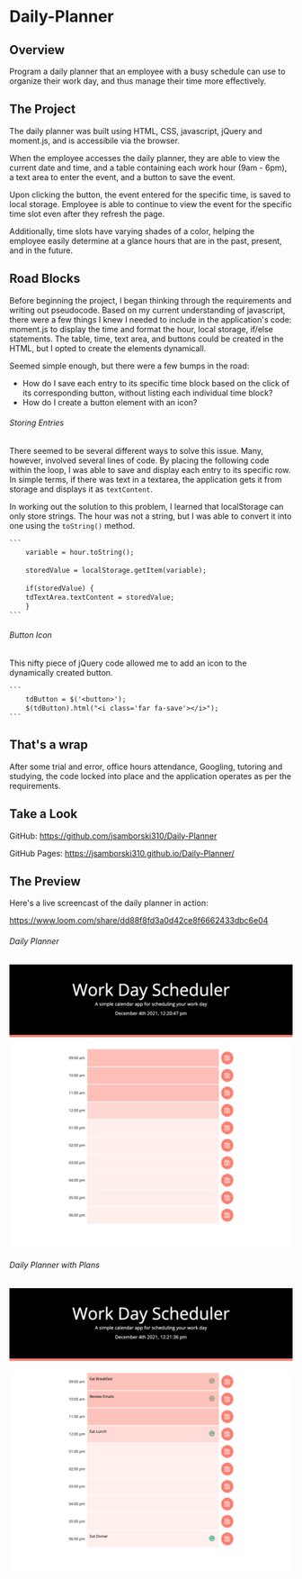 # Daily-Planner

## Overview

Program a daily planner that an employee with a busy schedule can use to organize their work day, and thus manage their time more effectively.  


## The Project

The daily planner was built using HTML, CSS, javascript, jQuery and moment.js, and is accessibile via the browser. 

When the employee accesses the daily planner, they are able to view the current date and time, and a table containing each work hour (9am - 6pm), a text area to enter the event, and a button to save the event. 

Upon clicking the button, the event entered for the specific time, is saved to local storage. Employee is able to continue to view the event for the specific time slot even after they refresh the page. 

Additionally, time slots have varying shades of a color, helping the employee easily determine at a glance hours that are in the past, present, and in the future.  



## Road Blocks

Before beginning the project, I began thinking through the requirements and writing out pseudocode. Based on my current understanding of javascript, there were a few things I knew I needed to include in the application's code: moment.js to display the time and format the hour, local storage, if/else statements. The table, time, text area, and buttons could be created in the HTML, but I opted to create the elements dynamicall. 

Seemed simple enough, but there were a few bumps in the road: 

- How do I save each entry to its specific time block based on the click of its corresponding button, without listing each individual time block?
- How do I create a button element with an icon?



###### Storing Entries 

There seemed to be several different ways to solve this issue. Many, however, involved several lines of code. By placing the following code within the loop, I was able to save and display each entry to its specific row. In simple terms, if there was text in a textarea, the application gets it from storage and displays it as `textContent`. 

In working out the solution to this problem, I learned that localStorage can only store strings. The hour was not a string, but I was able to convert it into one using the `toString()` method.

    ```
        variable = hour.toString();

        storedValue = localStorage.getItem(variable);

        if(storedValue) {
        tdTextArea.textContent = storedValue; 
        }
    ```



###### Button Icon

This nifty piece of jQuery code allowed me to add an icon to the dynamically created button. 

    ```
        tdButton = $('<button>');
        $(tdButton).html("<i class='far fa-save'></i>");
    ```

## That's a wrap

After some trial and error, office hours attendance, Googling, tutoring and studying, the code locked into place and the application operates as per the requirements.  


## Take a Look

GitHub: https://github.com/jsamborski310/Daily-Planner

GitHub Pages: https://jsamborski310.github.io/Daily-Planner/


## The Preview

Here's a live screencast of the daily planner in action: 

https://www.loom.com/share/dd88f8fd3a0d42ce8f6662433dbc6e04


###### Daily Planner


![Screen shot of the daily planner.](Assets/images/Daily-Planner.png)


###### Daily Planner with Plans


![Screen shot of the daily planner with plans.](Assets/images/Daily-Planner-With-Plans.png)
